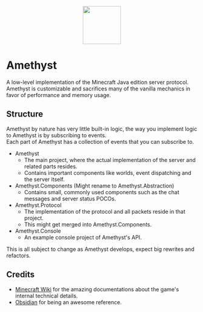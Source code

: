 <p align="center">
  <img width="100" height="100" align="center" src="https://i.imgur.com/BkTfea4.png">
</p>

# Amethyst

A low-level implementation of the Minecraft Java edition server protocol.\
Amethyst is customizable and sacrifices many of the vanilla mechanics in favor of performance and memory usage.

## Structure

Amethyst by nature has very little built-in logic, the way you implement logic to Amethyst is by subscribing to events.\
Each part of Amethyst has a collection of events that you can subscribe to.

* Amethyst
    * The main project, where the actual implementation of the server and related parts resides.
    * Contains important components like worlds, event dispatching and the server itself.
* Amethyst.Components (Might rename to Amethyst.Abstraction)
    * Contains small, commonly used components such as the chat messages and server status POCOs.
* Amethyst.Protocol
    * The implementation of the protocol and all packets reside in that project.
    * This might get merged into Amethyst.Components.
* Amethyst.Console
    * An example console project of Amethyst's API.

This is all subject to change as Amethyst develops, expect big rewrites and refactors.

## Credits

* [Minecraft Wiki](https://minecraft.wiki/w/Protocol?oldid=2772100) for the amazing documentations about the game's internal technical details.
* [Obsidian](https://github.com/ObsidianMC/Obsidian) for being an awesome reference.
